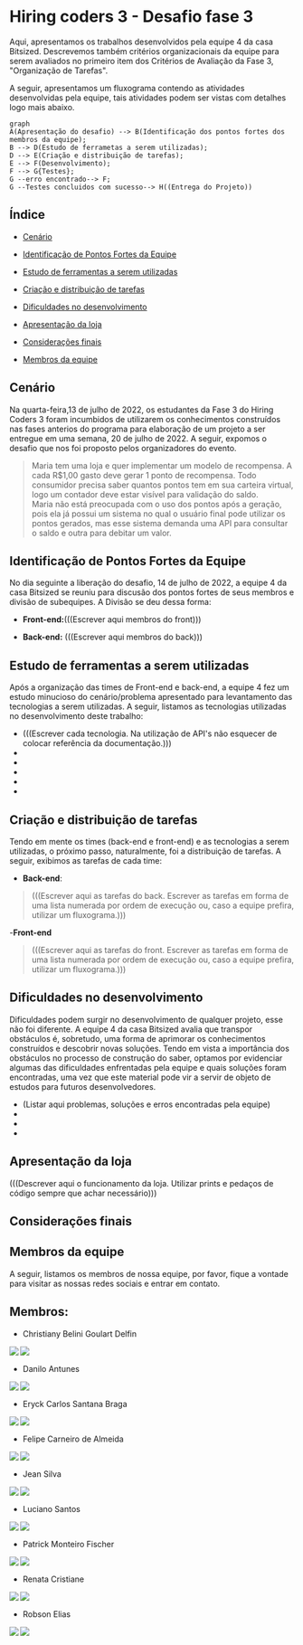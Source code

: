 # Hiring coders 3 - Desafio fase 3 

Aqui, apresentamos os trabalhos desenvolvidos pela equipe 4 da casa Bitsized. Descrevemos também critérios organizacionais da equipe para serem avaliados no primeiro item dos Critérios de Avaliação da Fase 3, "Organização de Tarefas". 

A seguir, apresentamos um fluxograma contendo as atividades desenvolvidas pela equipe, tais atividades podem ser vistas com detalhes logo mais abaixo.

```mermaid
graph 
A(Apresentação do desafio) --> B(Identificação dos pontos fortes dos membros da equipe);
B --> D(Estudo de ferrametas a serem utilizadas);
D --> E(Criação e distribuição de tarefas);
E --> F(Desenvolvimento);
F --> G{Testes};
G --erro encontrado--> F;
G --Testes concluidos com sucesso--> H((Entrega do Projeto))
```

## Índice
- [Cenário](#Cenário)

- [Identificação de Pontos Fortes da Equipe](#Identificação-de-Pontos-Fortes-da-Equipe)
- [Estudo de ferramentas a serem utilizadas](#Estudo-de-ferramentas-a-serem-utilizadas)
- [Criação e distribuição de tarefas](#Criação-e-distribuição-de-tarefas)
- [Dificuldades no desenvolvimento](#Dificuldades-no-desenvolvimento)
- [Apresentação da loja](#Apresentação-da-loja)
- [Considerações finais](#Considerações-finais)
- [Membros da equipe](#Membros-da-equipe)

## Cenário
Na quarta-feira,13 de julho de 2022, os estudantes da Fase 3 do Hiring Coders 3 foram incumbidos de utilizarem os conhecimentos construídos nas fases anterios do programa para elaboração de um projeto a ser entregue em uma semana, 20 de julho de 2022. A seguir, expomos o desafio que nos foi proposto pelos organizadores do evento.

>Maria tem uma loja e quer implementar um modelo de recompensa. A cada R$1,00 gasto deve gerar 1 ponto de recompensa. Todo consumidor precisa saber quantos pontos tem em sua carteira virtual, logo um contador deve estar visível para validação do saldo.</br>
Maria não está preocupada com o uso dos pontos após a geração, pois ela já possui um sistema no qual o usuário final pode utilizar os pontos gerados, mas esse sistema demanda uma API para consultar o saldo e outra para debitar um valor.

## Identificação de Pontos Fortes da Equipe
No dia seguinte a liberação do desafio, 14 de julho de 2022, a equipe 4 da casa Bitsized se reuniu para discusão dos pontos fortes de seus membros e divisão de subequipes. A Divisão se deu dessa forma:

- **Front-end:**(((Escrever aqui membros do front)))

- **Back-end:** (((Escrever aqui membros do back)))

## Estudo de ferramentas a serem utilizadas

Após a organização das times de Front-end e back-end, a equipe 4 fez um estudo minucioso do cenário/problema apresentado para levantamento das tecnologias a serem utilizadas. A seguir, listamos as tecnologias utilizadas no desenvolvimento deste trabalho:

- (((Escrever cada tecnologia. Na utilização de API's não esquecer de colocar referência da documentação.)))
-
-
-
-
-
 

## Criação e distribuição de tarefas
Tendo em mente os times (back-end e front-end) e as tecnologias a serem utilizadas, o próximo passo, naturalmente, foi a distribuição de tarefas. A seguir, exibimos as tarefas de cada time:

- **Back-end**:
> (((Escrever aqui as tarefas do back. Escrever as tarefas em forma de uma lista numerada por ordem de execução  ou, caso a equipe prefira, utilizar um fluxograma.)))

-**Front-end**  
> (((Escrever aqui as tarefas do front. Escrever as tarefas em forma de uma lista numerada por ordem de execução  ou, caso a equipe prefira, utilizar um fluxograma.)))

## Dificuldades no desenvolvimento
Dificuldades podem surgir no desenvolvimento de qualquer projeto, esse não foi diferente. A equipe 4 da casa Bitsized avalia que transpor obstáculos é, sobretudo, uma forma de aprimorar os conhecimentos construídos e descobrir novas soluções. Tendo em vista a importância dos obstáculos no processo de construção do saber, optamos por evidenciar algumas das dificuldades enfrentadas pela equipe e quais soluções foram encontradas, uma vez que este material pode vir a servir de objeto de estudos para  futuros desenvolvedores.

- (Listar aqui problemas, soluções e erros encontradas pela equipe)
-
-
-

## Apresentação da loja
(((Descrever aqui o funcionamento da loja. Utilizar prints e pedaços de código sempre que achar necessário)))

## Considerações finais

## Membros da equipe

A seguir, listamos os membros de nossa equipe, por favor, fique a vontade para visitar as nossas redes sociais e entrar em contato.

<h2>Membros:</h2>

- Christiany Belini Goulart Delfin
<p align='center'>
  <a href="#" target="_blank">
    <img align="left" src="https://img.shields.io/badge/Github-423f6d?style=for-the-badge&logo=github&logoColor=753ed2" />        
  </a>&nbsp;&nbsp;
  <a href="#" target="_blank">
    <img align="left" src="https://img.shields.io/badge/LinkedIN-423f6d?style=for-the-badge&logo=linkedin&logoColor=753ed2" />
  </a>&nbsp;&nbsp;
</p>

  
- Danilo Antunes
  
<p align='center'>
  <a href="#" target="_blank">
    <img align="left" src="https://img.shields.io/badge/Github-423f6d?style=for-the-badge&logo=github&logoColor=753ed2" />        
  </a>&nbsp;&nbsp;
  <a  href="#" target="_blank">
    <img align="left" src="https://img.shields.io/badge/LinkedIN-423f6d?style=for-the-badge&logo=linkedin&logoColor=753ed2" />
  </a>&nbsp;&nbsp;
</p>

  
- Eryck Carlos Santana Braga 
  
<p align='center'>
  <a href="#" target="_blank">
    <img align="left" src="https://img.shields.io/badge/Github-423f6d?style=for-the-badge&logo=github&logoColor=753ed2" />        
  </a>&nbsp;&nbsp;
  <a href="#" target="_blank">
    <img align="left" src="https://img.shields.io/badge/LinkedIN-423f6d?style=for-the-badge&logo=linkedin&logoColor=753ed2" />
  </a>&nbsp;&nbsp;
</p>

  
- Felipe Carneiro de Almeida
  
<p align='center'>
  <a href="#" target="_blank">
    <img align="left" src="https://img.shields.io/badge/Github-423f6d?style=for-the-badge&logo=github&logoColor=753ed2" />        
  </a>&nbsp;&nbsp;
  <a href="#" target="_blank">
    <img align="left" src="https://img.shields.io/badge/LinkedIN-423f6d?style=for-the-badge&logo=linkedin&logoColor=753ed2" />
  </a>&nbsp;&nbsp;
</p>

  
- Jean Silva
  
<p align='center'>
  <a href="https://github.com/jeansilvatech" target="_blank">
    <img align="left" src="https://img.shields.io/badge/Github-423f6d?style=for-the-badge&logo=github&logoColor=753ed2" />        
  </a>&nbsp;&nbsp;
  <a href="https://www.linkedin.com/in/jeanpesil/" target="_blank">
    <img align="left" src="https://img.shields.io/badge/LinkedIN-423f6d?style=for-the-badge&logo=linkedin&logoColor=753ed2" />
  </a>&nbsp;&nbsp;
</p>

  
- Luciano Santos
  
<p align='center'>
  <a href="#" target="_blank">
    <img align="left" src="https://img.shields.io/badge/Github-423f6d?style=for-the-badge&logo=github&logoColor=753ed2" />        
  </a>&nbsp;&nbsp;
  <a href="#" target="_blank">
    <img align="left" src="https://img.shields.io/badge/LinkedIN-423f6d?style=for-the-badge&logo=linkedin&logoColor=753ed2" />
  </a>&nbsp;&nbsp;
</p>

  
- Patrick Monteiro Fischer
  
<p align='center'>
  <a href="#" target="_blank">
    <img align="left" src="https://img.shields.io/badge/Github-423f6d?style=for-the-badge&logo=github&logoColor=753ed2" />        
  </a>&nbsp;&nbsp;
  <a href="#" target="_blank">
    <img align="left" src="https://img.shields.io/badge/LinkedIN-423f6d?style=for-the-badge&logo=linkedin&logoColor=753ed2" />
  </a>&nbsp;&nbsp;
</p>

  
- Renata Cristiane
  
<p align='center'>
  <a href="#" target="_blank">
    <img align="left" src="https://img.shields.io/badge/Github-423f6d?style=for-the-badge&logo=github&logoColor=753ed2" />        
  </a>&nbsp;&nbsp;
  <a href="#" target="_blank">
    <img align="left" src="https://img.shields.io/badge/LinkedIN-423f6d?style=for-the-badge&logo=linkedin&logoColor=753ed2" />
  </a>&nbsp;&nbsp;
</p>

  
- Robson Elias
  
<p align='center'>
  <a href="#" target="_blank">
    <img align="left" src="https://img.shields.io/badge/Github-423f6d?style=for-the-badge&logo=github&logoColor=753ed2" />        
  </a>&nbsp;&nbsp;
  <a href="#" target="_blank">
    <img align="left" src="https://img.shields.io/badge/LinkedIN-423f6d?style=for-the-badge&logo=linkedin&logoColor=753ed2" />
  </a>&nbsp;&nbsp;
</p>


